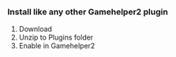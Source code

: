 ### Install like any other Gamehelper2 plugin

1. Download
2. Unzip to Plugins folder
3. Enable in Gamehelper2
